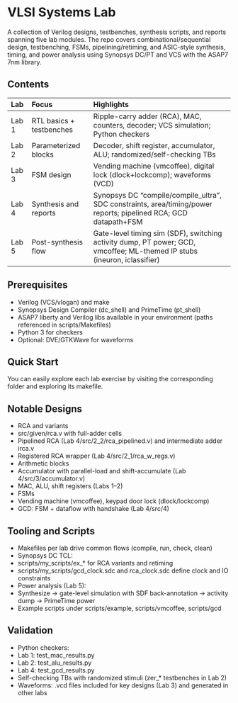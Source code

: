 # VLSI Systems Lab

A collection of Verilog designs, testbenches, synthesis scripts, and reports spanning five lab modules. The repo covers combinational/sequential design, testbenching, FSMs, pipelining/retiming, and ASIC-style synthesis, timing, and power analysis using Synopsys DC/PT and VCS with the ASAP7 7nm library.

## Contents

| Lab | Focus | Highlights |
|:---|:---|:---|
| Lab 1 | RTL basics + testbenches | Ripple-carry adder (RCA), MAC, counters, decoder; VCS simulation; Python checkers |
| Lab 2 | Parameterized blocks | Decoder, shift register, accumulator, ALU; randomized/self-checking TBs |
| Lab 3 | FSM design | Vending machine (vmcoffee), digital lock (dlock+lockcomp); waveforms (VCD) |
| Lab 4 | Synthesis and reports | Synopsys DC “compile/compile_ultra”, SDC constraints, area/timing/power reports; pipelined RCA; GCD datapath+FSM |
| Lab 5 | Post-synthesis flow | Gate-level timing sim (SDF), switching activity dump, PT power; GCD, vmcoffee; ML-themed IP stubs (ineuron, iclassifier) |

## Prerequisites

-  Verilog (VCS/vlogan) and make
-  Synopsys Design Compiler (dc_shell) and PrimeTime (pt_shell)
-  ASAP7 liberty and Verilog libs available in your environment (paths referenced in scripts/Makefiles)
-  Python 3 for checkers
-  Optional: DVE/GTKWave for waveforms

## Quick Start

You can easily explore each lab exercise by visiting the corresponding folder and exploring its makefile.

## Notable Designs

-  RCA and variants
  - src/given/rca.v with full-adder cells
  - Pipelined RCA (Lab 4/src/2_2/rca_pipelined.v) and intermediate adder irca.v
  - Registered RCA wrapper (Lab 4/src/2_1/rca_w_regs.v)
-  Arithmetic blocks
  - Accumulator with parallel-load and shift-accumulate (Lab 4/src/3/accumulator.v)
  - MAC, ALU, shift registers (Labs 1–2)
-  FSMs
  - Vending machine (vmcoffee), keypad door lock (dlock/lockcomp)
  - GCD: FSM + dataflow with handshake (Lab 4/src/4)

## Tooling and Scripts

-  Makefiles per lab drive common flows (compile, run, check, clean)
-  Synopsys DC TCL:
  - scripts/my_scripts/ex_* for RCA variants and retiming
  - scripts/my_scripts/gcd_clock.sdc and rca_clock.sdc define clock and IO constraints
-  Power analysis (Lab 5):
  - Synthesize → gate-level simulation with SDF back-annotation → activity dump → PrimeTime power
  - Example scripts under scripts/example, scripts/vmcoffee, scripts/gcd

## Validation

-  Python checkers:
  - Lab 1: test_mac_results.py
  - Lab 2: test_alu_results.py
  - Lab 4: test_gcd_results.py
-  Self-checking TBs with randomized stimuli (zer_* testbenches in Lab 2)
-  Waveforms: .vcd files included for key designs (Lab 3) and generated in other labs
